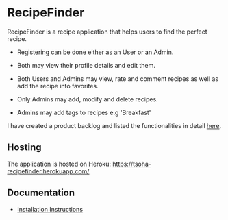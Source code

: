 # RecipeFinder

RecipeFinder is a recipe application that helps users to find the perfect recipe.

* Registering can be done either as an User or an Admin.

* Both may view their profile details and edit them.

* Both Users and Admins may view, rate and comment recipes as well as add the recipe into favorites.

* Only Admins may add, modify and delete recipes.

* Admins may add tags to recipes e.g 'Breakfast'

I have created a product backlog and listed the functionalities in detail [here](https://github.com/riikkayoki/RecipeApp/projects/1).

## Hosting

The application is hosted on Heroku: https://tsoha-recipefinder.herokuapp.com/

## Documentation

* [Installation Instructions](https://github.com/riikkayoki/RecipeApp/blob/master/documentation/installation_instructions.md)



